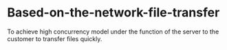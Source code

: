 # Based-on-the-network-file-transfer
To achieve high concurrency model under the function of the server to the customer to transfer files quickly.
